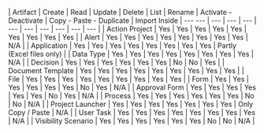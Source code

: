 |	Artifact	|	Create	|	Read	|	Update	|	Delete	|	List	|	Rename	|	Activate - Deactivate	|	Copy - Paste - Duplicate	|	Import Inside	|
---	---	|	---	|	---	|	---	|	---	|	---	|	---	|	---	|	---	|	---	|
|	Action Project	|	Yes	|	Yes	|	Yes	|	Yes	|	Yes	|	Yes	|	Yes	|	Yes	|	Yes	|
|	Alert	|	Yes	|	Yes	|	Yes	|	Yes	|	Yes	|	Yes	|	Yes	|	Yes	|	N/A	|
|	Application	|	Yes	|	Yes	|	Yes	|	Yes	|	Yes	|	Yes	|	Yes	|	Yes	|	Partly (Excel files only)	|
|	Data Type	|	Yes	|	Yes	|	Yes	|	Yes	|	Yes	|	Yes	|	Yes	|	Yes	|	N/A	|
|	Decision	|	Yes	|	Yes	|	Yes	|	Yes	|	Yes	|	Yes	|	No	|	No	|	Yes	|
|	Document Template	|	Yes	|	Yes	|	Yes	|	Yes	|	Yes	|	Yes	|	Yes	|	Yes	|	Yes	|
|	File	|	Yes	|	Yes	|	Yes	|	Yes	|	Yes	|	Yes	|	Yes	|	Yes	|	Yes	|
|	Form	|	Yes	|	Yes	|	Yes	|	Yes	|	Yes	|	Yes	|	No	|	Yes	|	N/A	|
|	Approval Form	|	Yes	|	Yes	|	Yes	|	Yes	|	Yes	|	Yes	|	No	|	Yes	|	N/A	|
|	Process	|	Yes	|	Yes	|	Yes	|	Yes	|	Yes	|	Yes	|	No	|	No	|	N/A	|
|	Project Launcher	|	Yes	|	Yes	|	Yes	|	Yes	|	Yes	|	Yes	|	Yes	|	Only Copy / Paste	|	N/A	|
|	User Task	|	Yes	|	Yes	|	Yes	|	Yes	|	Yes	|	Yes	|	Yes	|	Yes	|	N/A	|
|	Visibility Scenario	|	Yes	|	Yes	|	Yes	|	Yes	|	Yes	|	Yes	|	No	|	No	|	N/A	|
